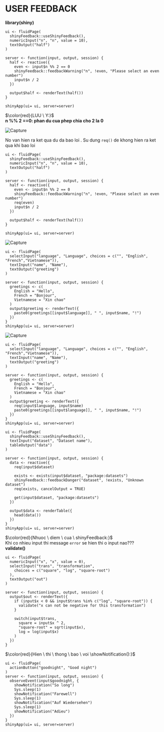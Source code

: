 # USER FEEDBACK

**library(shiny)**

```
ui <- fluidPage(
  shinyFeedback::useShinyFeedback(),
  numericInput("n", "n", value = 10),
  textOutput("half")
)

server <- function(input, output, session) {
  half <- reactive({
    even <- input$n %% 2 == 0            
    shinyFeedback::feedbackWarning("n", !even, "Please select an even number")
    input$n / 2    
  })
  
  output$half <- renderText(half())
}

shinyApp(ui= ui, server=server)
```
$\color{red}{LUU \ Y:}$
<br>**n %% 2 ==0: phan du cua phep chia cho 2 la 0**


![Capture](https://github.com/thiendattran/R_shiny/assets/123424766/35b796bb-a370-4b8d-9ee9-79577b3990f5)


No van hien ra ket qua du da bao loi . Su dung ```req()``` de khong hien ra ket qua khi bao loi 
```
ui <- fluidPage(
  shinyFeedback::useShinyFeedback(),
  numericInput("n", "n", value = 10),
  textOutput("half")
)

server <- function(input, output, session) {
  half <- reactive({
    even <- input$n %% 2 == 0
    shinyFeedback::feedbackWarning("n", !even, "Please select an even number")
    req(even)
    input$n / 2    
  })
  
  output$half <- renderText(half())
}

shinyApp(ui= ui, server=server)
```

![Capture](https://github.com/thiendattran/R_shiny/assets/123424766/66f2d319-876b-4dc7-b666-7391c841b2e1)

```
ui <- fluidPage(
  selectInput("language", "Language", choices = c("", "English", "French","Vietnamese")),
  textInput("name", "Name"),
  textOutput("greeting")
)

server <- function(input, output, session) {
  greetings <- c(
    English = "Hello", 
    French = "Bonjour",
    Vietnamese = "Xin chao"
  )
  output$greeting <- renderText({
    paste0(greetings[[input$language]], " ", input$name, "!")
  })
}
shinyApp(ui= ui, server=server)
```
![Capture](https://github.com/thiendattran/R_shiny/assets/123424766/1f7bdfb7-8f48-4047-add6-d1e1c73e5d89)

```
ui <- fluidPage(
  selectInput("language", "Language", choices = c("", "English", "French","Vietnamese")),
  textInput("name", "Name"),
  textOutput("greeting")
)

server <- function(input, output, session) {
  greetings <- c(
    English = "Hello", 
    French = "Bonjour",
    Vietnamese = "Xin chao"
  )
  output$greeting <- renderText({
    req(input$language, input$name)
    paste0(greetings[[input$language]], " ", input$name, "!")
  })
}
shinyApp(ui= ui, server=server)
```

```
ui <- fluidPage(
  shinyFeedback::useShinyFeedback(),
  textInput("dataset", "Dataset name"), 
  tableOutput("data")
)

server <- function(input, output, session) {
  data <- reactive({
    req(input$dataset)
    
    exists <- exists(input$dataset, "package:datasets")
    shinyFeedback::feedbackDanger("dataset", !exists, "Unknown dataset")
    req(exists, cancelOutput = TRUE)

    get(input$dataset, "package:datasets")
  })
  
  output$data <- renderTable({
    head(data())
  })
}
shinyApp(ui= ui, server=server)

```
$\color{red}{Nhuoc \ diem \ cua \ shinyFeedback:}$
<br>Khi co nhieu input thi message ```error``` se hien thi o input nao???
<br> **validate()**
```
ui <- fluidPage(
  numericInput("x", "x", value = 0),
  selectInput("trans", "transformation", 
    choices = c("square", "log", "square-root")
  ),
  textOutput("out")
)

server <- function(input, output, session) {
  output$out <- renderText({
    if (input$x < 0 && input$trans %in% c("log", "square-root")) {
      validate("x can not be negative for this transformation")
    }
    
    switch(input$trans,
      square = input$x ^ 2,
      "square-root" = sqrt(input$x),
      log = log(input$x)
    )
  })
}
```
$\color{red}{Hien \ thi \ thong \ bao \ voi \showNotification():}$
```
ui <- fluidPage(
  actionButton("goodnight", "Good night")
)
server <- function(input, output, session) {
  observeEvent(input$goodnight, {
    showNotification("So long")
    Sys.sleep(1)
    showNotification("Farewell")
    Sys.sleep(1)
    showNotification("Auf Wiedersehen")
    Sys.sleep(1)
    showNotification("Adieu")
  })
}
shinyApp(ui= ui, server=server)
```


















